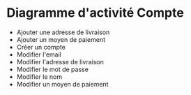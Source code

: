 # Diagramme d'activité Compte

- Ajouter une adresse de livraison
- Ajouter un moyen de paiement
- Créer un compte
- Modifier l'email
- Modifier l'adresse de livraison
- Modifier le mot de passe
- Modifier le nom
- Modifier un moyen de paiement
